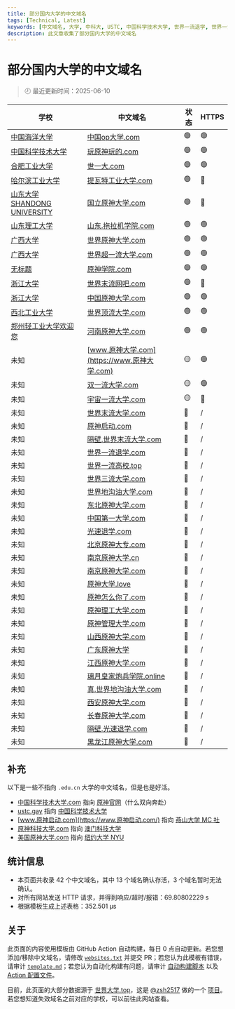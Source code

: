 ```yaml
---
title: 部分国内大学的中文域名
tags: [Technical, Latest]
keywords: [中文域名, 大学, 中科大, USTC, 中国科学技术大学, 世界一流退学, 世界一流大学]
description: 此文章收集了部分国内大学的中文域名
---
```


# 部分国内大学的中文域名

> 🕗 最近更新时间：2025-06-10

| 学校 | 中文域名 | 状态 | HTTPS |
| --- | --- | --- | --- |
| [中国海洋大学](https://www.ouc.edu.cn/) | [中国op大学.com](https://中国op大学.com) | <span title='网站正常重定向到 https://www.ouc.edu.cn/'>🟢</span> | 🟢 |
| [中国科学技术大学](https://ustc.edu.cn/) | [玩原神玩的.com](https://玩原神玩的.com) | <span title='网站正常重定向到 https://ustc.edu.cn/'>🟢</span> | 🟢 |
| [合肥工业大学](https://www.hfut.edu.cn/) | [世一大.com](https://世一大.com) | <span title='网站正常重定向到 https://www.hfut.edu.cn/'>🟢</span> | 🟢 |
| [哈尔滨工业大学](http://www.hit.edu.cn/) | [提瓦特工业大学.com](http://提瓦特工业大学.com) | <span title='网站正常重定向到 http://www.hit.edu.cn/'>🟢</span> | 🔴 |
| [山东大学 SHANDONG UNIVERSITY](https://www.sdu.edu.cn/) | [国立原神大学.com](http://国立原神大学.com) | <span title='网站正常重定向到 https://www.sdu.edu.cn/'>🟢</span> | 🔴 |
| [山东理工大学](https://www.sdut.edu.cn/) | [山东.拖拉机学院.com](https://山东.拖拉机学院.com) | <span title='网站正常重定向到 https://www.sdut.edu.cn/'>🟢</span> | 🟢 |
| [广西大学](https://www.gxu.edu.cn/) | [世界原神大学.com](https://世界原神大学.com) | <span title='网站正常重定向到 https://www.gxu.edu.cn/'>🟢</span> | 🟢 |
| [广西大学](https://www.gxu.edu.cn/) | [世界超一流大学.com](https://世界超一流大学.com) | <span title='网站正常重定向到 https://www.gxu.edu.cn/'>🟢</span> | 🟢 |
| [无标题](http://cms.huanghuai.edu.cn/) | [原神学院.com](https://原神学院.com) | <span title='网站正常重定向到 http://cms.huanghuai.edu.cn/'>🟢</span> | 🟢 |
| [浙江大学](https://www.zju.edu.cn/) | [世界末流网吧.com](http://世界末流网吧.com) | <span title='网站正常重定向到 https://www.zju.edu.cn/'>🟢</span> | 🔴 |
| [浙江大学](https://www.zju.edu.cn/) | [中国原神大学.com](https://中国原神大学.com) | <span title='网站正常重定向到 https://www.zju.edu.cn/'>🟢</span> | 🟢 |
| [西北工业大学](https://www.nwpu.edu.cn/) | [世界顶流大学.com](https://世界顶流大学.com) | <span title='网站正常重定向到 https://www.nwpu.edu.cn/'>🟢</span> | 🟢 |
| [郑州轻工业大学欢迎您](https://www.zzuli.edu.cn/) | [河南原神大学.com](https://河南原神大学.com) | <span title='网站正常重定向到 https://www.zzuli.edu.cn/'>🟢</span> | 🟢 |
| 未知 | [www.原神大学.com](https://www.原神大学.com) | <span title='网站可能被盗用，也可能使用了 js 实现重定向'>🟡</span> | 🟢 |
| 未知 | [双一流大学.com](https://双一流大学.com) | <span title='网站可能被盗用，也可能使用了 js 实现重定向'>🟡</span> | 🟢 |
| 未知 | [宇宙一流大学.com](http://宇宙一流大学.com) | <span title='网站可能被盗用，也可能使用了 js 实现重定向'>🟡</span> | 🔴 |
| 未知 | [世界末流大学.com](https://世界末流大学.com) | <span title='网站重定向到疑似垃圾网站 `http://ww38.世界末流大学.com/`'>🔴</span> | / |
| 未知 | [原神启动.com](https://原神启动.com) | <span title='网站重定向到疑似垃圾网站 `http://ysumc.net/`'>🔴</span> | / |
| 未知 | [隔壁.世界末流大学.com](https://隔壁.世界末流大学.com) | <span title='网站重定向到疑似垃圾网站 `http://ww25.隔壁.世界末流大学.com/`'>🔴</span> | / |
| 未知 | [世界一流退学.com](http://世界一流退学.com) | <span title='网站连接错误，可能是域名已过期 (ConnectionError)'>🔴</span> | / |
| 未知 | [世界一流高校.top](http://世界一流高校.top) | <span title='网站连接错误，可能是域名已过期 (ConnectionError)'>🔴</span> | / |
| 未知 | [世界三流大学.com](http://世界三流大学.com) | <span title='未知异常 (Server disconnected)!!!'>🔴</span> | / |
| 未知 | [世界地沟油大学.com](https://世界地沟油大学.com) | <span title='网站连接超时 (ConnectTimeout)'>🔴</span> | / |
| 未知 | [东北原神大学.com](http://东北原神大学.com) | <span title='网站连接错误，可能是域名已过期 (ConnectionError)'>🔴</span> | / |
| 未知 | [中国第一大学.com](http://中国第一大学.com) | <span title='网站连接错误，可能是域名已过期 (ConnectionError)'>🔴</span> | / |
| 未知 | [光速退学.com](https://光速退学.com) | <span title='网站连接超时 (ConnectTimeout)'>🔴</span> | / |
| 未知 | [北京原神大专.com](http://北京原神大专.com) | <span title='网站连接错误，可能是域名已过期 (ConnectionError)'>🔴</span> | / |
| 未知 | [南京原神大学.cn](http://南京原神大学.cn) | <span title='网站连接错误，可能是域名已过期 (ConnectionError)'>🔴</span> | / |
| 未知 | [南京原神大学.com](http://南京原神大学.com) | <span title='网站连接超时 (ConnectTimeout)'>🔴</span> | / |
| 未知 | [原神大学.love](http://原神大学.love) | <span title='网站连接错误，可能是域名已过期 (ConnectionError)'>🔴</span> | / |
| 未知 | [原神怎么你了.com](http://原神怎么你了.com) | <span title='网站连接错误，可能是域名已过期 (ConnectionError)'>🔴</span> | / |
| 未知 | [原神理工大学.com](http://原神理工大学.com) | <span title='网站连接错误，可能是域名已过期 (ConnectionError)'>🔴</span> | / |
| 未知 | [原神管理大学.com](http://原神管理大学.com) | <span title='网站连接错误，可能是域名已过期 (ConnectionError)'>🔴</span> | / |
| 未知 | [山西原神大学.com](http://山西原神大学.com) | <span title='网站连接错误，可能是域名已过期 (ConnectionError)'>🔴</span> | / |
| 未知 | [广东原神大学](http://广东原神大学) | <span title='网站连接错误，可能是域名已过期 (ConnectionError)'>🔴</span> | / |
| 未知 | [江西原神大学.com](http://江西原神大学.com) | <span title='网站连接错误，可能是域名已过期 (ConnectionError)'>🔴</span> | / |
| 未知 | [璃月皇家炮兵学院.online](http://璃月皇家炮兵学院.online) | <span title='网站连接错误，可能是域名已过期 (ConnectionError)'>🔴</span> | / |
| 未知 | [真.世界地沟油大学.com](https://真.世界地沟油大学.com) | <span title='网站连接超时 (ConnectTimeout)'>🔴</span> | / |
| 未知 | [西安原神大学.com](http://西安原神大学.com) | <span title='网站连接错误，可能是域名已过期 (ConnectionError)'>🔴</span> | / |
| 未知 | [长春原神大学.com](https://长春原神大学.com) | <span title='网站连接超时 (ConnectTimeout)'>🔴</span> | / |
| 未知 | [隔壁.光速退学.com](https://隔壁.光速退学.com) | <span title='网站连接超时 (ConnectTimeout)'>🔴</span> | / |
| 未知 | [黑龙江原神大学.com](http://黑龙江原神大学.com) | <span title='网站连接错误，可能是域名已过期 (ConnectionError)'>🔴</span> | / |

## 补充

以下是一些不指向 `.edu.cn` 大学的中文域名，但是也是好活。

- [中国科学技术大学.com](http://中国科学技术大学.com/) 指向 [原神官网](https://ys.mihoyo.com/)（什么双向奔赴）
- [ustc.gay](https://ustc.gay) 指向 [中国科学技术大学](https://www.ustc.edu.cn/)
- [www.原神启动.com](https://www.原神启动.com/) 指向 [燕山大学 MC 社](https://ysumc.club/)
- [原神科技大学.com](http://原神科技大学.com/) 指向 [澳门科技大学](https://www.must.edu.mo/)
- [美国原神大学.com](http://美国原神大学.com/) 指向 [纽约大学 NYU](https://www.nyu.edu)

## 统计信息

- 本页面共收录 $42$ 个中文域名，其中 $13$ 个域名确认存活，$3$ 个域名暂时无法确认。
- 对所有网站发送 HTTP 请求，并得到响应/超时/报错：69.80802229 s
- 根据模板生成上述表格：352.501 μs

## 关于

此页面的内容使用模板由 GitHub Action 自动构建，每日 0 点自动更新。若您想添加/移除中文域名，请修改 [`websites.txt`](https://github.com/PRO-2684/PRO-2684.github.io/tree/master/.github/website-check/websites.txt) 并提交 PR；若您认为此模板有错误，请审计 [`template.md`](https://github.com/PRO-2684/PRO-2684.github.io/tree/master/.github/website-check/template.md)；若您认为自动化构建有问题，请审计 [自动构建脚本](https://github.com/PRO-2684/PRO-2684.github.io/tree/master/.github/website-check/update.py) 以及 [Action 配置文件](https://github.com/PRO-2684/PRO-2684.github.io/tree/master/.github/workflows/website-check.yml)。

目前，此页面的大部分数据源于 [世界大学.top](https://世界大学.top/)，这是 [@zsh2517](https://github.com/zsh2517/) 做的一个 [项目](https://github.com/zsh2517/Shijiedaxue.top)。若您想知道失效域名之前对应的学校，可以前往此网站查看。
